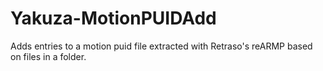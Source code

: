 # Yakuza-MotionPUIDAdd
Adds entries to a motion puid file extracted with Retraso's reARMP based on files in a folder.
